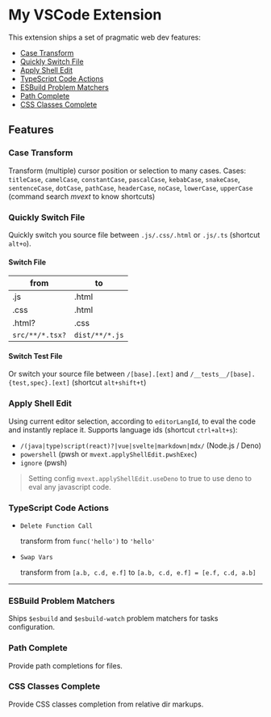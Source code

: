 # My VSCode Extension

This extension ships a set of pragmatic web dev features:

- [Case Transform](#case-transform)
- [Quickly Switch File](#quickly-switch-file)
- [Apply Shell Edit](#apply-shell-edit)
- [TypeScript Code Actions](#typescript-code-actions)
- [ESBuild Problem Matchers](#esbuild-problem-matchers)
- [Path Complete](#path-complete)
- [CSS Classes Complete](#css-classes-complete)

## Features

### Case Transform

Transform (multiple) cursor position or selection to many cases. Cases: `titleCase`, `camelCase`, `constantCase`, `pascalCase`, `kebabCase`, `snakeCase`, `sentenceCase`, `dotCase`, `pathCase`, `headerCase`, `noCase`, `lowerCase`, `upperCase` (command search _mvext_ to know shortcuts)

### Quickly Switch File

Quickly switch you source file between `.js/.css/.html` or `.js/.ts` (shortcut `alt+o`).

#### Switch File

| from            | to             |
| --------------- | -------------- |
| .js             | .html          |
| .css            | .html          |
| .html?          | .css           |
| `src/**/*.tsx?` | `dist/**/*.js` |

#### Switch Test File

Or switch your source file between `/[base].[ext]` and `/__tests__/[base].{test,spec}.[ext]` (shortcut `alt+shift+t`)

### Apply Shell Edit

Using current editor selection, according to `editorLangId`, to eval the code and instantly replace it. Supports language ids (shortcut `ctrl+alt+s`):

- `/(java|type)script(react)?|vue|svelte|markdown|mdx/` (Node.js / Deno)
- `powershell` (pwsh or `mvext.applyShellEdit.pwshExec`)
- `ignore` (pwsh)

> Setting config `mvext.applyShellEdit.useDeno` to true to use deno to eval any javascript code.

### TypeScript Code Actions

- `Delete Function Call`

  transform from `func('hello')` to `'hello'`

- `Swap Vars`

  transform from `[a.b, c.d, e.f]` to `[a.b, c.d, e.f] = [e.f, c.d, a.b]`

---

### ESBuild Problem Matchers

Ships `$esbuild` and `$esbuild-watch` problem matchers for tasks configuration.

### Path Complete

Provide path completions for files.

### CSS Classes Complete

Provide CSS classes completion from relative dir markups.
